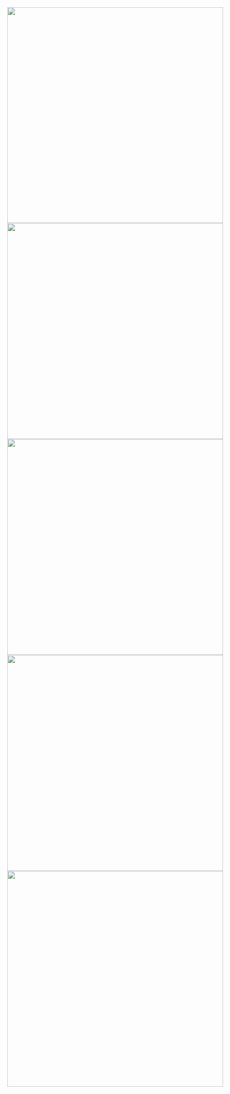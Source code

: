 <img src="https://github.com/jayminrao/News-App-With-Api/assets/138772785/6f529557-67fa-4e6e-8306-23263df57e66" height="500"/>
<img src="https://github.com/jayminrao/News-App-With-Api/assets/138772785/cd602ad7-9fc8-41d7-8ccd-a92e5f4bbce4" height="500"/>
<img src="https://github.com/jayminrao/News-App-With-Api/assets/138772785/5ecd5e1c-c8e5-4124-baa5-75d62faf7582" height="500"/>
<img src="https://github.com/jayminrao/News-App-With-Api/assets/138772785/a2c5cb93-ce43-4945-8a70-f3862abf7db2" height="500"/>
<img src="https://github.com/jayminrao/News-App-With-Api/assets/138772785/ac0cfc7f-0f62-47c7-8a4d-3fe4406c0f1b" height="500"/>
